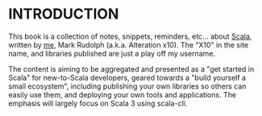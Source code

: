 # INTRODUCTION

This book is a collection of notes, snippets, reminders, etc... about
[Scala](https://www.scala-lang.org/), written by
[me](https://github.com/alterationx10), Mark Rudolph (a.k.a. Alteration x10).
The "X10" in the site name, and libraries published are just a play off my
username.

The content is aiming to be aggregated and presented as a "get started in Scala"
for new-to-Scala developers, geared towards a "build yourself a small
ecosystem", including publishing your own libraries so others can easily use
them, and deploying your own tools and applications. The emphasis will largely
focus on Scala 3 using scala-cli.
